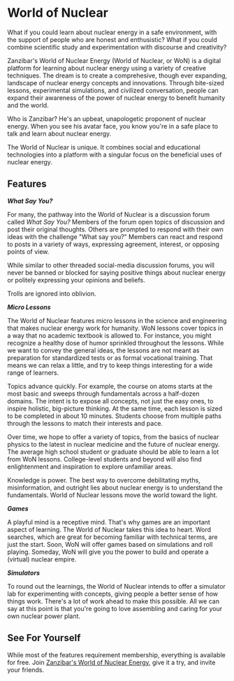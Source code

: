 # World of Nuclear

What if you could learn about nuclear energy in a safe environment, with the support of people who are honest and enthusistic? What if you could combine scientific study and experimentation with discourse and creativity?

Zanzibar's World of Nuclear Energy (World of Nuclear, or WoN) is a digital platform for learning about nuclear energy using a variety of creative techniques. The dream is to create a comprehesive, though ever expanding, landscape of nuclear energy concepts and innovations. Through bite-sized lessons, experimental simulations, and civilized conversation, people can expand their awareness of the power of nuclear energy to benefit humanity and the world.

Who is Zanzibar? He's an upbeat, unapologetic proponent of nuclear energy. When you see his avatar face, you know you're in a safe place to talk and learn about nuclear energy.

The World of Nuclear is unique. It combines social and educational technologies into a platform with a singular focus on the beneficial uses of nuclear energy.

## Features

**_What Say You?_**

For many, the pathway into the World of Nuclear is a discussion forum called _What Say You?_ Members of the forum open topics of discussion and post their original thoughts. Others are prompted to respond with their own ideas with the challenge "What say you?" Members can react and respond to posts in a variety of ways, expressing agreement, interest, or opposing points of view.

While similar to other threaded social-media discussion forums, you will never be banned or blocked for saying positive things about nuclear energy or politely expressing your opinions and beliefs.

Trolls are ignored into oblivion.

**_Micro Lessons_**

The World of Nuclear features micro lessons in the science and engineering that makes nuclear energy work for humanity. WoN lessons cover topics in a way that no academic textbook is allowed to. For instance, you might recognize a healthy dose of humor sprinkled throughout the lessons. While we want to convey the general ideas, the lessons are not meant as preparation for standardized tests or as formal vocational training. That means we can relax a little, and try to keep things interesting for a wide range of learners.

Topics advance quickly. For example, the course on atoms starts at the most basic and sweeps through fundamentals across a half-dozen domains. The intent is to expose all concepts, not just the easy ones, to inspire holistic, big-picture thinking. At the same time, each lesson is sized to be completed in about 10 minutes. Students choose from multiple paths through the lessons to match their interests and pace.

Over time, we hope to offer a variety of topics, from the basics of nuclear physics to the latest in nuclear medicine and the future of nuclear energy. The average high school student or graduate should be able to learn a lot from WoN lessons. College-level students and beyond will also find enlightenment and inspiration to explore unfamiliar areas.

Knowledge is power. The best way to overcome debilitating myths, misinformation, and outright lies about nuclear energy is to understand the fundamentals. World of Nuclear lessons move the world toward the light.

**_Games_**

A playful mind is a receptive mind. That's why games are an important aspect of learning. The World of Nuclear takes this idea to heart. Word searches, which are great for becoming familiar with technical terms, are just the start. Soon, WoN will offer games based on simulations and roll playing. Someday, WoN will give you the power to build and operate a (virtual) nuclear empire.

**_Simulators_**

To round out the learnings, the World of Nuclear intends to offer a simulator lab for experimenting with concepts, giving people a better sense of how things work. There's a lot of work ahead to make this possible. All we can say at this point is that you're going to love assembling and caring for your own nuclear power plant.

## See For Yourself

While most of the features requirement membership, everything is available for free. Join [Zanzibar's World of Nuclear Energy](https://worldofnuclear.com), give it a try, and invite your friends.
